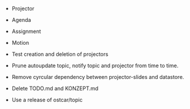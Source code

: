 * Projector
 * Agenda
 * Assignment
 * Motion
 * Test creation and deletion of projectors

* Prune autoupdate topic, notify topic and projector from time to time.
* Remove cyrcular dependency between projector-slides and datastore.


* Delete TODO.md and KONZEPT.md
* Use a release of ostcar/topic